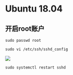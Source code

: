 # Ubuntu 18.04

## 开启root账户

```shell script
sudo passwd root

sudo vi /etc/ssh/sshd_config
```

![](http://cdn.tycoding.cn/MIK-5txS3q.png)

```shell script
sudo systemctl restart sshd
```

